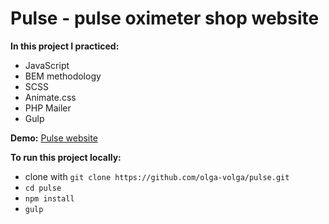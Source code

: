 # Pulse - pulse oximeter shop website

**In this project I practiced:**
* JavaScript
* BEM methodology
* SCSS
* Animate.css
* PHP Mailer
* Gulp

**Demo:**
[Pulse website](https://olga-volga.github.io/pulse/dist)

**To run this project locally:**
* clone with `git clone https://github.com/olga-volga/pulse.git`
* `cd pulse`
* `npm install`
* `gulp`
